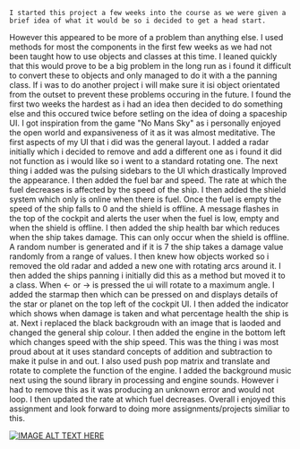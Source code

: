 	I started this project a few weeks into the course as we were given a brief idea of what it would be so i decided to get a head start.
However this appeared to be more of a problem than anything else. I used methods for most the components in the first few weeks as
we had not been taught how to use objects and classes at this time. I leaned quickly that this would prove to be a big problem in the long run
as i found it difficult to convert these to objects and only managed to do it with a the panning class. If i was to do another project i will make sure it isi object orientated
from the outset to prevent these problems occuring in the future.
	I found the first two weeks the hardest as i had an idea then decided to do something else and this occured twice before setling
on the idea of doing a spaceship UI. I got inspiration from the game "No Mans Sky" as i personally enjoyed the open world and expansiveness
of it as it was almost meditative. The first aspects of my UI that i did was the general layout. I added a radar initially which i decided to remove and add a different one as i found
it did not function as i would like so i went to a standard rotating one. The next thing i added was the pulsing sidebars to the UI which drastically
Improved the appearance. I then added the fuel bar and speed. The rate at which the fuel decreases is affected by the speed of the ship.
I then added the shield system which only is online when there is fuel. Once the fuel is empty the speed of the ship falls to 0 and the shield is offline.
A message flashes in the top of the cockpit and alerts the user when the fuel is low, empty and when the shield is offline. I then added the ship health bar
which reduces when the ship takes damage. This can only occur when the shield is offline. A random number is generated and if it is 7 the ship takes a damage value randomly from a range of values.
I then knew how objects worked so i removed the old radar and added a new one with rotating arcs around it. I then added the ships panning i initially did this as a method but moved it to a class.
When <- or -> is pressed the ui will rotate to a maximum angle. I added the starmap then which can be pressed on and displays details of the star or planet on the top left of the cockpit UI.
I then added the indicator which shows when damage is taken and what percentage health the ship is at.
Next i replaced the black backgroudn with an image that is laoded and changed the general ship colour.
I then added the engine in the bottom left which changes speed with the ship speed. This was the thing i was most proud about at it uses standard concepts of addition and subtraction to make it pulse in and out. I also used push pop matrix and translate and rotate to complete the function of the engine. I added the background music next using the sound library in processing and engine sounds. However i had to remove this as it was producing an unknown error and would not loop. I then updated the rate at which fuel decreases.
	Overall i enjoyed this assignment and look forward to doing more assignments/projects similiar to this.
	
[![IMAGE ALT TEXT HERE](https://img.youtube.com/vi/bZUIYkpcwh0/0.jpg)](https://www.youtube.com/watch?v=bZUIYkpcwh0)
